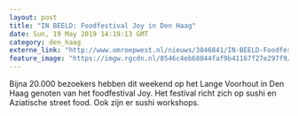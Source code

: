 ```yaml
---
layout: post
title: "IN BEELD: Foodfestival Joy in Den Haag"
date: Sun, 19 May 2019 14:19:13 GMT
category: den_haag
externe_link: "http://www.omroepwest.nl/nieuws/3846841/IN-BEELD-Foodfestival-Joy-in-Den-Haag"
feature_image: "https://imgw.rgcdn.nl/8546c4eb68844faf9b41167f27e297f9/opener/3846842.jpg"
---
```


Bijna 20.000 bezoekers hebben dit weekend op het Lange Voorhout in Den Haag genoten van het foodfestival Joy. Het festival richt zich op sushi en Aziatische street food. Ook zijn er sushi workshops.
